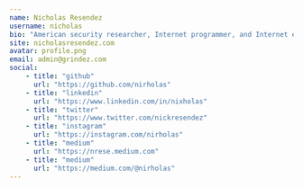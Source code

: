 ```yaml
---
name: Nicholas Resendez
username: nicholas
bio: "American security researcher, Internet programmer, and Internet entrepreneur. Provided security research services to Apple Inc, Microsoft, AT&T, U.S Department of Defense, and more. Founder of Arriba Agency, Grindez, uALREADY. Attended  University of Wisconsin–Milwaukee from 2015-2019 studying Information Technology Management and Marketing. Currently holding a Wisconsin Real Estate License. [Google Knowledge Graph](https://g.co/kgs/VoSpSS) "
site: nicholasresendez.com
avatar: profile.png
email: admin@grindez.com
social:
    - title: "github"
      url: "https://github.com/nirholas"
    - title: "linkedin"
      url: "https://www.linkedin.com/in/nixholas"
    - title: "twitter"
      url: "https://www.twitter.com/nickresendez"
    - title: "instagram"
      url: "https://instagram.com/nirholas"
    - title: "medium"
      url: "https://nrese.medium.com"
    - title: "medium"
      url: "https://medium.com/@nirholas"
---
```


